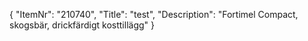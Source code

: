 {
  "ItemNr": "210740",
  "Title": "test",
  "Description": "Fortimel Compact, skogsbär, drickfärdigt kosttillägg"
}